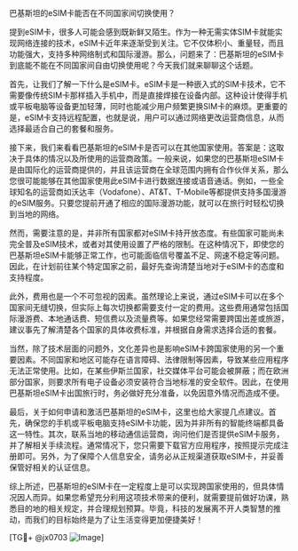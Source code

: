巴基斯坦的eSIM卡能否在不同国家间切换使用？

提到eSIM卡，很多人可能会感到既新鲜又陌生。作为一种无需实体SIM卡就能实现网络连接的技术，eSIM卡近年来逐渐受到关注。它不仅体积小、重量轻，而且功能强大，支持多种网络制式和国际漫游。那么，问题来了：巴基斯坦的eSIM卡到底能不能在不同国家间自由切换使用呢？今天我们就来聊聊这个话题。

首先，让我们了解一下什么是eSIM卡。eSIM卡是一种嵌入式的SIM卡技术，它不需要像传统SIM卡那样插入手机中，而是直接焊接在设备内部。这种设计使得手机或平板电脑等设备更加轻薄，同时也能减少用户频繁更换SIM卡的麻烦。更重要的是，eSIM卡支持远程配置，也就是说，用户可以通过网络更改运营商信息，从而选择最适合自己的套餐和服务。

接下来，我们来看看巴基斯坦的eSIM卡是否可以在其他国家使用。答案是：这取决于具体的情况以及所使用的运营商政策。一般来说，如果您的巴基斯坦eSIM卡是由国际化的运营商提供的，并且该运营商在全球范围内拥有合作伙伴关系，那么您很可能能够在其他国家使用此eSIM卡进行数据连接或语音通话。例如，一些全球知名的运营商如沃达丰（Vodafone）、AT&T、T-Mobile等都提供支持多国漫游的eSIM服务。只要您提前开通了相应的国际漫游功能，就可以在旅行时轻松切换到当地的网络。

然而，需要注意的是，并非所有国家都对eSIM卡持开放态度。有些国家可能尚未完全普及eSIM技术，或者对其使用设置了严格的限制。在这种情况下，即使您的巴基斯坦eSIM卡能够正常工作，也可能面临信号覆盖不足、网速不稳定等问题。因此，在计划前往某个特定国家之前，最好先查询清楚当地对于eSIM卡的态度和支持程度。

此外，费用也是一个不可忽视的因素。虽然理论上来说，通过eSIM卡可以在多个国家间无缝切换，但实际上每次切换都需要支付一定的费用。这些费用通常包括国际漫游费、本地通话费、短信费以及流量费等。如果您经常需要跨国出差或旅游，建议事先了解清楚各个国家的具体收费标准，并根据自身需求选择合适的套餐。

当然，除了技术层面的问题外，文化差异也是影响eSIM卡跨国家使用的另一个重要因素。不同国家和地区可能存在语言障碍、法律限制等因素，导致某些应用程序无法正常使用。比如，在某些伊斯兰国家，社交媒体平台可能会被屏蔽；而在欧洲部分国家，则要求所有电子设备必须安装符合当地标准的安全软件。因此，在使用巴基斯坦eSIM卡出国旅行时，务必做好充分准备，以免因意外情况而造成不便。

最后，关于如何申请和激活巴基斯坦的eSIM卡，这里也给大家提几点建议。首先，确保您的手机或平板电脑支持eSIM卡功能，因为并非所有的智能终端都具备这一特性。其次，联系当地的移动通信运营商，询问他们是否提供eSIM卡服务，并了解相关手续流程。通常情况下，您只需要下载官方应用程序，按照提示完成注册即可。另外，为了保障个人信息安全，请务必从正规渠道获取eSIM卡，并妥善保管好相关的认证信息。

综上所述，巴基斯坦的eSIM卡在一定程度上是可以实现跨国家使用的，但具体情况因人而异。如果您希望充分利用这项技术带来的便利，就需要提前做好功课，熟悉目的地的相关规定，并合理规划预算。毕竟，科技的发展离不开人类智慧的推动，而我们的目标始终是为了让生活变得更加便捷美好！

[TG💪+ @jx0703 ![Image](https://github.com/user-attachments/assets/dbca1d08-cadb-493c-b0ec-ad6f7a83f270)]